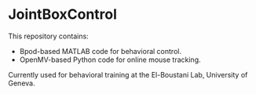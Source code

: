 # JointBoxControl
This repository contains: 
 - Bpod-based MATLAB code for behavioral control.
 - OpenMV-based Python code for online mouse tracking.

Currently used for behavioral training at the El-Boustani Lab, University of Geneva.
